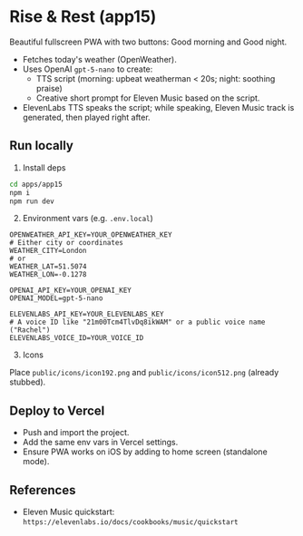 # Rise & Rest (app15)

Beautiful fullscreen PWA with two buttons: Good morning and Good night.

- Fetches today's weather (OpenWeather).
- Uses OpenAI `gpt-5-nano` to create:
  - TTS script (morning: upbeat weatherman < 20s; night: soothing praise)
  - Creative short prompt for Eleven Music based on the script.
- ElevenLabs TTS speaks the script; while speaking, Eleven Music track is generated, then played right after.

## Run locally

1. Install deps

```bash
cd apps/app15
npm i
npm run dev
```

2. Environment vars (e.g. `.env.local`)

```
OPENWEATHER_API_KEY=YOUR_OPENWEATHER_KEY
# Either city or coordinates
WEATHER_CITY=London
# or
WEATHER_LAT=51.5074
WEATHER_LON=-0.1278

OPENAI_API_KEY=YOUR_OPENAI_KEY
OPENAI_MODEL=gpt-5-nano

ELEVENLABS_API_KEY=YOUR_ELEVENLABS_KEY
# A voice ID like "21m00Tcm4TlvDq8ikWAM" or a public voice name ("Rachel")
ELEVENLABS_VOICE_ID=YOUR_VOICE_ID
```

3. Icons

Place `public/icons/icon192.png` and `public/icons/icon512.png` (already stubbed).

## Deploy to Vercel

- Push and import the project.
- Add the same env vars in Vercel settings.
- Ensure PWA works on iOS by adding to home screen (standalone mode).

## References

- Eleven Music quickstart: `https://elevenlabs.io/docs/cookbooks/music/quickstart`
